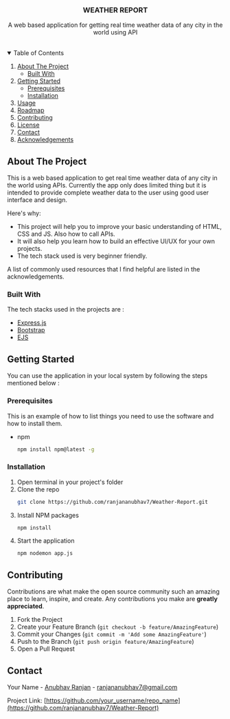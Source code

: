 



<!-- PROJECT LOGO -->
<br />
<p align="center">

  <h3 align="center">WEATHER REPORT</h3>

  <p align="center">
    A web based application for getting real time weather data of any city in the world using API
    <br />
    <br />
  </p>
</p>



<!-- TABLE OF CONTENTS -->
<details open="open">
  <summary>Table of Contents</summary>
  <ol>
    <li>
      <a href="#about-the-project">About The Project</a>
      <ul>
        <li><a href="#built-with">Built With</a></li>
      </ul>
    </li>
    <li>
      <a href="#getting-started">Getting Started</a>
      <ul>
        <li><a href="#prerequisites">Prerequisites</a></li>
        <li><a href="#installation">Installation</a></li>
      </ul>
    </li>
    <li><a href="#usage">Usage</a></li>
    <li><a href="#roadmap">Roadmap</a></li>
    <li><a href="#contributing">Contributing</a></li>
    <li><a href="#license">License</a></li>
    <li><a href="#contact">Contact</a></li>
    <li><a href="#acknowledgements">Acknowledgements</a></li>
  </ol>
</details>



<!-- ABOUT THE PROJECT -->
## About The Project

This is a web based application to get real time weather data of any city in the world using APIs. Currently the app only does limited thing but it is intended to provide complete weather data to the user using good user interface and design.

Here's why:
* This project will help you to improve your basic understanding of HTML, CSS and JS. Also how to call APIs. 
* It will also help you learn how to build an effective UI/UX for your own projects.
* The tech stack used is very beginner friendly.


A list of commonly used resources that I find helpful are listed in the acknowledgements.

### Built With

The tech stacks used in the projects are :
* [Express.js](https://expressjs.com)
* [Bootstrap](https://getbootstrap.com)
* [EJS](https://jquery.com)



<!-- GETTING STARTED -->
## Getting Started

You can use the application in your local system by following the steps mentioned below :

### Prerequisites

This is an example of how to list things you need to use the software and how to install them.
* npm
  ```sh
  npm install npm@latest -g
  ```

### Installation

1. Open terminal in your project's folder
2. Clone the repo
   ```sh
   git clone https://github.com/ranjananubhav7/Weather-Report.git
   ```
3. Install NPM packages
   ```sh
   npm install
   ```
4. Start the application 
   ```sh
   npm nodemon app.js
   ```



<!-- CONTRIBUTING -->
## Contributing

Contributions are what make the open source community such an amazing place to learn, inspire, and create. Any contributions you make are **greatly appreciated**.

1. Fork the Project
2. Create your Feature Branch (`git checkout -b feature/AmazingFeature`)
3. Commit your Changes (`git commit -m 'Add some AmazingFeature'`)
4. Push to the Branch (`git push origin feature/AmazingFeature`)
5. Open a Pull Request



<!-- CONTACT -->
## Contact

Your Name - [Anubhav Ranjan](https://www.linkedin.com/in/anubhav-ranjan-223b73129/) - ranjananubhav7@gmail.com

Project Link: [https://github.com/your_username/repo_name](https://github.com/ranjananubhav7/Weather-Report)







<!-- MARKDOWN LINKS & IMAGES -->
<!-- https://www.markdownguide.org/basic-syntax/#reference-style-links -->
[contributors-shield]: https://img.shields.io/github/contributors/othneildrew/Best-README-Template.svg?style=for-the-badge
[contributors-url]: https://github.com/othneildrew/Best-README-Template/graphs/contributors
[forks-shield]: https://img.shields.io/github/forks/othneildrew/Best-README-Template.svg?style=for-the-badge
[forks-url]: https://github.com/othneildrew/Best-README-Template/network/members
[stars-shield]: https://img.shields.io/github/stars/othneildrew/Best-README-Template.svg?style=for-the-badge
[stars-url]: https://github.com/othneildrew/Best-README-Template/stargazers
[issues-shield]: https://img.shields.io/github/issues/othneildrew/Best-README-Template.svg?style=for-the-badge
[issues-url]: https://github.com/othneildrew/Best-README-Template/issues
[license-shield]: https://img.shields.io/github/license/othneildrew/Best-README-Template.svg?style=for-the-badge
[license-url]: https://github.com/othneildrew/Best-README-Template/blob/master/LICENSE.txt
[linkedin-shield]: https://img.shields.io/badge/-LinkedIn-black.svg?style=for-the-badge&logo=linkedin&colorB=555
[linkedin-url]: https://linkedin.com/in/othneildrew
[product-screenshot]: images/screenshot.png
